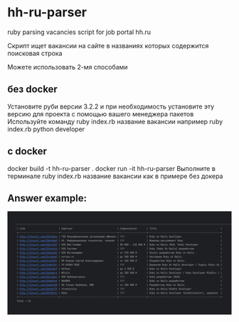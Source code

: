 # hh-ru-parser
ruby parsing  vacancies script for job portal hh.ru

Скрипт ищет вакансии на сайте в названиях которых содержится поисковая строка

Можете использовать 2-мя способами

##  без docker
Установите руби версии 3.2.2 и при необходимость установите эту версию для проекта с помощью вашего менеджера пакетов
Используйте команду ruby index.rb название вакансии
например ruby index.rb python developer
## c docker
   docker build -t hh-ru-parser .
   docker run -it hh-ru-parser
   Выполните в терминале ruby index.rb название вакансии как в примере без докера

## Answer example:

![Example result](images/result.png)

